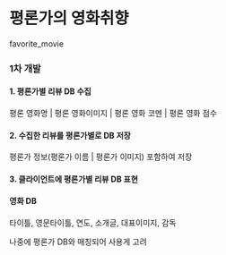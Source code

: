 # 평론가의 영화취향
favorite_movie
### 1차 개발
#### 1. 평론가별 리뷰 DB 수집
평론 영화명 | 평론 영화이미지 | 평론 영화 코멘 | 평론 영화 점수

#### 2. 수집한 리뷰를 평론가별로 DB 저장
평론가 정보(평론가 이름 | 평론가 이미지) 포함하여 저장

#### 3. 클라이언트에 평론가별 리뷰 DB 표현



#### 영화 DB
타이틀, 영문타이틀, 연도, 소개글, 대표이미지, 감독

나중에 평론가 DB와 매칭되어 사용게 고려